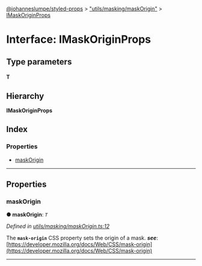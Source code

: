 [@johanneslumpe/styled-props](../README.md) > ["utils/masking/maskOrigin"](../modules/_utils_masking_maskorigin_.md) > [IMaskOriginProps](../interfaces/_utils_masking_maskorigin_.imaskoriginprops.md)

# Interface: IMaskOriginProps

## Type parameters
#### T 
## Hierarchy

**IMaskOriginProps**

## Index

### Properties

* [maskOrigin](_utils_masking_maskorigin_.imaskoriginprops.md#maskorigin)

---

## Properties

<a id="maskorigin"></a>

###  maskOrigin

**● maskOrigin**: *`T`*

*Defined in [utils/masking/maskOrigin.ts:12](https://github.com/johanneslumpe/styled-props/blob/3abf398/src/utils/masking/maskOrigin.ts#L12)*

The **`mask-origin`** CSS property sets the origin of a mask.
*__see__*: [https://developer.mozilla.org/docs/Web/CSS/mask-origin](https://developer.mozilla.org/docs/Web/CSS/mask-origin)

___

